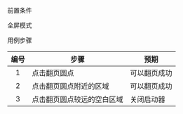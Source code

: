 前置条件

全屏模式

用例步骤

| 编号 | 步骤                       | 预期         |
| :--: | -------------------------- | ------------ |
|  1   | 点击翻页圆点               | 可以翻页成功 |
|  2   | 点击翻页圆点附近的区域     | 可以翻页成功 |
|  3   | 点击翻页圆点较远的空白区域 | 关闭启动器   |